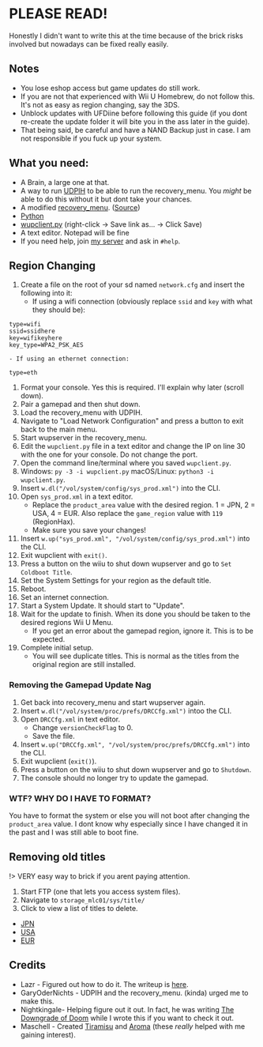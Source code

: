 # PLEASE READ!

Honestly I didn't want to write this at the time because of the brick risks involved but nowadays can be fixed really easily.

## Notes
- You lose eshop access but game updates do still work.
- If you are not that experienced with Wii U Homebrew, do not follow this. It's not as easy as region changing, say the 3DS.
- Unblock updates with UFDiine before following this guide (if you dont re-create the update folder it will bite you in the ass later in the guide).
- That being said, be careful and have a NAND Backup just in case. I am not responsible if you fuck up your system.

## What you need:
- A Brain, a large one at that.
- A way to run [UDPIH](https://github.com/GaryOderNichts/udpih) to be able to run the recovery_menu. You *might* be able to do this without it but dont take your chances.
- A modified [recovery_menu](https://raw.githubusercontent.com/Lazr1026/regionchange/main/files/recovery_menu). ([Source](https://github.com/Lazr1026/recovery_menu))
- [Python](https://www.python.org/downloads/)
- [wupclient.py](https://gist.githubusercontent.com/GaryOderNichts/409672b1bd5627b9dc506fe0f812ec9e/raw/213854879ca62a0f02e3d48a54aef3a83d592464/wupclient.py) (right-click -> Save link as… -> Click Save)
- A text editor. Notepad will be fine
- If you need help, join [my server](https://discord.gg/HNDcTEkcR3) and ask in `#help`.

## Region Changing
1. Create a file on the root of your sd named `network.cfg` and insert the following into it:
	- If using a wifi connection (obviously replace `ssid` and `key` with what they should be):
```
type=wifi
ssid=ssidhere
key=wifikeyhere
key_type=WPA2_PSK_AES
```
	- If using an ethernet connection:
```
type=eth
```
1. Format your console. Yes this is required. I'll explain why later (scroll down).
1. Pair a gamepad and then shut down.
1. Load the recovery_menu with UDPIH.
1. Navigate to "Load Network Configuration" and press a button to exit back to the main menu.
1. Start wupserver in the recovery_menu.
1. Edit the `wupclient.py` file in a text editor and change the IP on line 30 with the one for your console. Do not change the port.
1. Open the command line/terminal where you saved `wupclient.py`.
1. Windows: `py -3 -i wupclient.py` macOS/Linux: `python3 -i wupclient.py`.
1. Insert `w.dl("/vol/system/config/sys_prod.xml")` into the CLI.
1. Open `sys_prod.xml` in a text editor.
	- Replace the `product_area` value with the desired region. 1 = JPN, 2 = USA, 4 = EUR. Also replace the `game_region` value with `119` (RegionHax).
	- Make sure you save your changes!
1. Insert `w.up("sys_prod.xml", "/vol/system/config/sys_prod.xml")` into the CLI.
1. Exit wupclient with `exit()`.
1. Press a button on the wiiu to shut down wupserver and go to `Set Coldboot Title`.
1. Set the System Settings for your region as the default title.
1. Reboot.
1. Set an internet connection.
1. Start a System Update. It should start to "Update".
1. Wait for the update to finish. When its done you should be taken to the desired regions Wii U Menu.
   - If you get an error about the gamepad region, ignore it. This is to be expected.
1. Complete initial setup.
   - You will see duplicate titles. This is normal as the titles from the original region are still installed.

### Removing the Gamepad Update Nag
1. Get back into recovery_menu and start wupserver again.
1. Insert `w.dl("/vol/system/proc/prefs/DRCCfg.xml")` intoo the CLI.
1. Open `DRCCfg.xml` in text editor.
	- Change `versionCheckFlag` to 0.
	- Save the file.
1. Insert `w.up("DRCCfg.xml", "/vol/system/proc/prefs/DRCCfg.xml")` into the CLI.
1. Exit wupclient (`exit()`).
1. Press a button on the wiiu to shut down wupserver and go to `Shutdown`.
1. The console should no longer try to update the gamepad.

### WTF? WHY DO I HAVE TO FORMAT?
You have to format the system or else you will not boot after changing the `product_area` value. I dont know why especially since I have changed it in the past and I was still able to boot fine.

## Removing old titles
!> VERY easy way to brick if you arent paying attention.
1. Start FTP (one that lets you access system files).
1. Navigate to `storage_mlc01/sys/title/`
1. Click to view a list of titles to delete.
- [JPN](/docs/JPN.md)
- [USA](/docs/USA.md)
- [EUR](/docs/EUR.md)

## Credits
- Lazr - Figured out how to do it. The writeup is [here](/docs/writeup.md).
- GaryOderNichts - UDPIH and the recovery_menu. (kinda) urged me to make this.
- Nightkingale- Helping figure out it out. In fact, he was writing [The Downgrade of Doom](https://nightkingale.github.io/posts/the-downgrade-of-doom) while I wrote this if you want to check it out.  
- Maschell - Created [Tiramisu](https://tiramisu.foryour.cafe) and [Aroma](https://https://aroma.foryour.cafe) (these *really* helped with me gaining interest).
